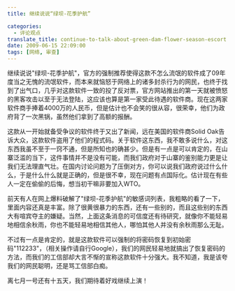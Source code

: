 ```yaml
---
title: 继续说说“绿坝-花季护航”

categories:
  - 评论观点
translate_title: continue-to-talk-about-green-dam-flower-season-escort
date: 2009-06-15 22:09:00
tags: [网络, 审查]
---
```


继续说说"绿坝-花季护航"，官方的强制推荐使得这款不怎么流氓的软件成了09年度当之无愧的流氓软件，而本来就恼怒于网络上的诸多封杀行为的网民，也终于找到了出气口，几乎对这款软件一致的投了反对票，官方网站推出的第一天就被愤怒的黑客攻击以至于无法登陆，这应该也算是第一家受此待遇的软件商。现在这两家软件商手捧着4000万的人民币，但是估计也不会笑的很从容，很荣幸，他们为政府背了一次黑锅，虽然他们拿到了高额的报酬。

这款从一开始就备受争议的软件终于又出了新闻，远在美国的软件商Solid Oak告诉大众，这款软件盗用了他们的程式码。关于软件这东西，我不敢多说什么，对这东西我虽不至于一窍不通，但是所知也的确甚少。但是有一点是可以肯定的，在山寨泛滥的当下，这件事情并不是没有可能，而我们政府对于山寨的鉴别能力更是让我们无法理直气壮。在国内讨论问题为了压倒对方，你可以说我们政府说过什么什么，于是什么什么就是正确的，但是很不幸，现在问题有点国际化。估计现在有些人一定在偷偷的后悔，想当初干嘛非要加入WTO。

前天有人在网上爆料破解了"绿坝-花季护航"的敏感词列表，我粗略的看了一下，里面内容还真是丰富。除了很黄很暴力的东西，还有一些别的，而且这些别的东西大有喧宾夺主的嫌疑。当然，上面这条消息的可信度还有待研究，就像你不能轻易地相信余秋雨，你也不能轻易地相信其他人，哪怕其他人并没有余秋雨那么无耻。

不过有一点是肯定的，就是这款软件可以强制的将密码恢复到初始密码"112233"，（相关操作请自行Google），我们的网民轻易地就搞出了恢复密码的方法，而我们的工信部却大言不惭的宣称这款软件十分强大。我不知道，我是该夸我们的网民聪明，还是骂工信部白痴。

离七月一号还有十五天，我们期待着好戏继续上演！